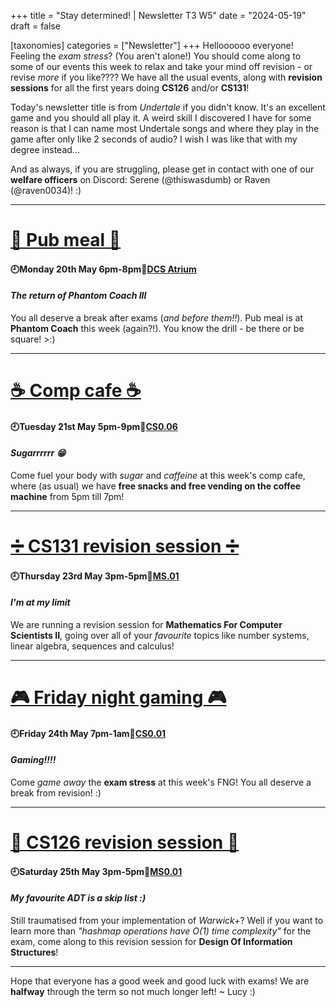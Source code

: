 +++
title = "Stay determined! | Newsletter T3 W5"
date = "2024-05-19"
draft = false

[taxonomies]
categories = ["Newsletter"]
+++
Helloooooo everyone!
Feeling the *exam stress*? (You aren't alone!) You should come along to some of our events this week to relax and take your mind off revision - or revise *more* if you like???? We have all the usual events, along with **revision sessions** for all the first years doing **CS126** and/or **CS131**! 

Today's newsletter title is from *Undertale* if you didn't know. It's an excellent game and you should all play it. A weird skill I discovered I have for some reason is that I can name most Undertale songs and where they play in the game after only like 2 seconds of audio? I wish I was like that with my degree instead...

And as always, if you are struggling, please get in contact with one of our **welfare officers** on Discord: Serene (@thiswasdumb) or Raven (@raven0034)! :)

--------------------------------------------------------------------------
# [🍔 Pub meal 🍔](https://uwcs.co.uk/events/t3/w5/pub/)

#### 🕘Monday 20th May 6pm-8pm📍[DCS Atrium](https://campus.warwick.ac.uk/search/623c888a421e6f5928c0d03e?projectId=warwick)
#### *The return of Phantom Coach III*

You all deserve a break after exams (*and before them!!*). Pub meal is at **Phantom Coach** this week (again?!). You know the drill - be there or be square! >:)

--------------------------------------------------------------------------
# [☕ Comp cafe ☕](https://uwcs.co.uk/events/t3/w5/compcafe/)

#### 🕘Tuesday 21st May 5pm-9pm📍[CS0.06](https://campus.warwick.ac.uk/search/623c888a421e6f5928c0d038)
#### *Sugarrrrrr 😁*

Come fuel your body with *sugar* and *caffeine* at this week's comp cafe, where (as usual) we have **free snacks and free vending on the coffee machine** from 5pm till 7pm! 

--------------------------------------------------------------------------
# [➗ CS131 revision session ➗](https://uwcs.co.uk/events/t3/w5/cs131/)

#### 🕘Thursday 23rd May 3pm-5pm📍[MS.01](https://campus.warwick.ac.uk/search/623c88f9421e6f5928c0e669)
#### *I'm at my limit*

We are running a revision session for **Mathematics For Computer Scientists II**, going over all of your *favourite* topics like number systems, linear algebra, sequences and calculus! 

--------------------------------------------------------------------------
# [🎮 Friday night gaming 🎮](https://uwcs.co.uk/events/t3/w5/fng/)

#### 🕘Friday 24th May 7pm-1am📍[CS0.01](https://campus.warwick.ac.uk/search/623c888a421e6f5928c0d035)
#### *Gaming!!!!*

Come *game away* the **exam stress** at this week's FNG! You all deserve a break from revision! :)

--------------------------------------------------------------------------
# [🌳 CS126 revision session 🌳](https://uwcs.co.uk/events/t3/w5/cs126/)

#### 🕘Saturday 25th May 3pm-5pm📍[MS0.01](https://campus.warwick.ac.uk/search/623c888a421e6f5928c0d035)
#### *My favourite ADT is a skip list :)*

Still traumatised from your implementation of *Warwick+*? Well if you want to learn more than *"hashmap operations have O(1) time complexity"* for the exam, come along to this revision session for **Design Of Information Structures**!

--------------------------------------------------------------------------

Hope that everyone has a good week and good luck with exams! We are **halfway** through the term so not much longer left! 
~ Lucy :)


